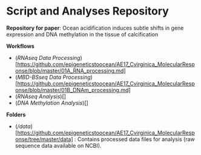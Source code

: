# Script and Analyses Repository

**Repository for paper**: Ocean acidification induces subtle shifts in gene expression and DNA methylation in the tissue of calcification

**Workflows**
* (*RNAseq Data Processing*)[https://github.com/epigeneticstoocean/AE17_Cvirginica_MolecularResponse/blob/master/01A_RNA_processing.md]
* (*MBD-BSseq Data Processing*)[https://github.com/epigeneticstoocean/AE17_Cvirginica_MolecularResponse/blob/master/01B_DNAm_processing.md]
* (*RNAseq Analysis*)[]
* (*DNA Methylation Analysis*)[]
  
**Folders**
* (*/data*)[https://github.com/epigeneticstoocean/AE17_Cvirginica_MolecularResponse/tree/master/data] : Contains processed data files for analysis (raw sequence data available on NCBI).

